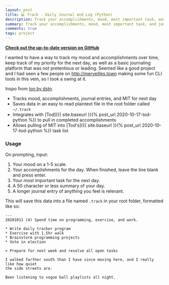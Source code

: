 ```yaml
---
layout: post
title: 💻 Track - Daily Journal and Log (Python)
description: Track your accomplishments, mood, most important task, and journal entries over time in a simple CLI Python program.
summary: Track your accomplishments, mood, most important task, and journal entries over time in a simple CLI Python program.
comments: true
tags: project
---
```


[**Check out the up-to-date version on GitHub**](https://github.com/milofultz/track)

I wanted to have a way to track my mood and accomplishments over time, keep track of my priority for the next day, as well as a basic journaling platform that was not pretentious or leading. Seemed like a good project and I had seen a few people on <http://merveilles.town> making some fun CLI tools in this vein, so I took a swing at it.

Inspo from [lon by dstn](https://github.com/0xdstn/lon).

* Tracks mood, accomplishments, journal entries, and MIT for next day
* Saves data in an easy to read plaintext file in the root folder called `~/.track`
* Integrates with [Tod]({{ site.baseurl }}{% post_url 2020-10-17-tod-python %}) to pull in completed accomplishments
* Allows pulling of MIT into [Tod's]({{ site.baseurl }}{% post_url 2020-10-17-tod-python %}) task list

### Usage

On prompting, input:

1. Your mood on a 1-5 scale.
1. Your accomplishments for the day. When finished, leave the line blank and press enter.
1. Your most important task for the next day.
1. A 50 character or less summary of your day.
1. A longer journal entry of anything you feel is relevant.

This will save this data into a file named `.track` in your root folder, formatted like so:

```
---
20201011 (4) Spend time on programming, exercise, and work.

* Write daily tracker program
* Exercise with 1.5hr walk
* Brainstorm programming projects
* Vote in election

> Prepare for next week and resolve all open tasks

I walked farther south than I have since moving here, and I really like how quiet
the side streets are.

Been listening to vogue ball playlists all night.

```

<!-- - _202XXXXX: Update format_ -->